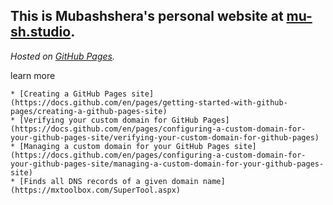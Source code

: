This is Mubashshera's personal website at [mu-sh.studio](https://mu-sh.studio). 
---

*Hosted on [GitHub Pages](https://pages.github.com/).*


learn more 

    * [Creating a GitHub Pages site](https://docs.github.com/en/pages/getting-started-with-github-pages/creating-a-github-pages-site)
    * [Verifying your custom domain for GitHub Pages](https://docs.github.com/en/pages/configuring-a-custom-domain-for-your-github-pages-site/verifying-your-custom-domain-for-github-pages)
    * [Managing a custom domain for your GitHub Pages site](https://docs.github.com/en/pages/configuring-a-custom-domain-for-your-github-pages-site/managing-a-custom-domain-for-your-github-pages-site)
    * [Finds all DNS records of a given domain name](https://mxtoolbox.com/SuperTool.aspx)